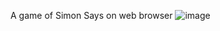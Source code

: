 A game of Simon Says on web browser
![image](https://github.com/Timpotz/Simon-Says-Game/assets/69675848/3f57102f-8968-43db-9441-4ad5051c50d9)

